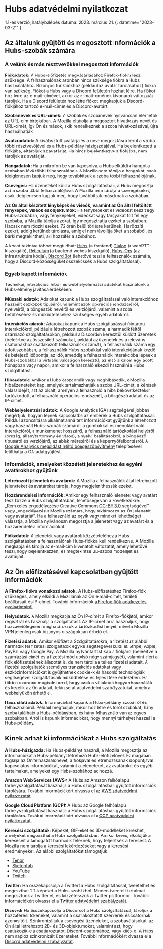 ﻿# Hubs adatvédelmi nyilatkozat
1.1-es verzió, hatálybalépés dátuma: 2023. március 21.
{: datetime="2023-03-21" }

## Az általunk gyűjtött és megosztott információk a Hubs-szobák számára

### A velünk és más résztvevőkkel megosztott információk
__Fiókadatok:__ A Hubs-előfizetés megvásárlásához Firefox-fiókra lesz szüksége. A felhasználónak azonban nincs szüksége fiókra a Hubs használatához. Bizonyos funkciókhoz (például az avatár tárolásához) fiókra van szükség. Fiókot a Hubs vagy a Discord felületén hozhat létre. Ha fiókot hoz létre az e-mail-címével, akkor az e-mail-címének kivonatolt változatát tároljuk. Ha a Discord felületén hoz létre fiókot, megkapjuk a Discord-fiókjához tartozó e-mail-címet és a Discord-avatárt.

__Szobanevek és URL-címek:__ A szobák és szobanevek nyilvánosan elérhetők az URL-cím birtokában. A Mozilla eltárolja a megosztott hivatkozás nevét és URL-címét, így Ön és mások, akik rendelkeznek a szoba hivatkozásával, újra használhatják.

__Avatáradatok:__ A kiválasztott avatárja és a neve megosztásra kerül a szoba többi résztvevőjével és a Hubs-példány házigazdájával. Ha bejelentkezett a fiókjába, eltároljuk az avatárját. Ha nincs bejelentkezve a fiókjába, nem tároljuk az avatárját.

__Hangadatok:__ Ha a mikrofon be van kapcsolva, a Hubs elküldi a hangot a szobában lévő többi felhasználónak. A Mozilla nem tárolja a hangokat, csak ideiglenesen kapjuk meg, hogy továbbítsuk a szoba többi felhasználójának.

__Csevegés:__ Ha üzeneteket küld a Hubs szolgáltatásban, a Hubs megosztja azt a szoba többi felhasználójával. A Mozilla nem tárolja a csevegéseket, csak ideiglenesen kapjuk meg, hogy továbbítsuk másoknak a szobában.

__Az Ön által készített fényképek és videók, valamint az Ön által feltöltött fényképek, videók és objektumok:__ Ha fényképeket és videókat készít egy Hubs-szobában, vagy fényképeket, videókat vagy tárgyakat tölt fel egy szobába, a Mozilla tárolja azokat, így megoszthatja ezeket a szobában. Hacsak nem rögzíti ezeket, 72 órán belül törlésre kerülnek. Ha rögzíti ezeket, addig kerülnek tárolásra, amíg el nem távolítja őket a szobából, és bárki megtekintheti, aki hozzáfér a szobához.

A kódot tekintve többet megtudhat: [Hubs](https://github.com/mozilla/hubs) (a frontend) [Dialog](https://github.com/mozilla/dialog/) (a webRTC-kiszolgáló), [Reticulum](https://github.com/mozilla/reticulum) (a backend webes kiszolgáló), [Hubs-Ops](https://github.com/mozilla/hubs-ops) (az infrastruktúra kódja), [Discord Bot](https://github.com/MozillaReality/hubs-discord-bot) (lehetővé teszi a felhasználók számára, hogy a Discord-közösségüket összekössék a Hubs szolgáltatással).

### Egyéb kapott információk
Technikai, interakciós, hiba- és webhelyelemzési adatokat használunk a Hubs-élmény javítása érdekében:

__Műszaki adatok:__ Adatokat kapunk a Hubs szolgáltatással való interakcióhoz használt eszközök típusáról, valamint azok operációs rendszeréről, nyelveiről, a böngészők nevéről és verziójáról, valamint a szoba betöltéséhez és működtetéséhez szükséges egyéb adatokról. 

__Interakciós adatok:__ Adatokat kapunk a Hubs szolgáltatással folytatott interakciókról, például a létrehozott szobák száma, a harmadik féltől származó szolgáltatásokon, például a Discordon keresztül küldött üzenetek (beleértve az összesített számokat, például az üzenetek és a releváns csatornákhoz csatlakozott felhasználók számát), a felhasználók száma egy adott szobában, a felhasználók Hubs-szobákkal való interakciójának kezdő és befejező időpontja, az idő, ameddig a felhasználók interakcióba lépnek a Hubs-szobákkal a virtuális valóságon keresztül, az első alkalom egy adott hónapban vagy napon, amikor a felhasználó elkezdi használni a Hubs szolgáltatást. 

__Hibaadatok:__ Amikor a Hubs összeomlik vagy meghibásodik, a Mozilla hibaüzeneteket kap, amelyek tartalmazhatják a szoba URL-címét, a kérések válaszidejét, azt az oldalt, amelyen a felhasználó a hiba bekövetkeztekor tartózkodott, a felhasználó operációs rendszerét, a böngésző adatait és az IP-címet.

__Webhelyelemzési adatok:__ A Google Analytics (GA) segítségével jobban megértjük, hogyan lépnek kapcsolatba az emberek a Hubs szolgáltatással. Például azonosításra alkalmatlanná tett információkat gyűjtünk a létrehozott vagy használt Hubs-szobák számáról, a gombokkal és menükkel való interakcióról, a munkamenet hosszáról, a felhasználó tartózkodási helyéről (ország, állam/tartomány és város), a nyelvi beállításokról, a böngésző típusáról és verziójáról, az ablak méretéről és a képernyőfelbontásról. A [Google Analytics megoldást letiltó böngészőbővítmény](https://tools.google.com/dlpage/gaoptout) telepítésével letilthatja a GA-adatgyűjtést.

### Információk, amelyeket közzétett jelenetekhez és egyéni avatárokhoz gyűjtünk
__Létrehozott jelenetek és avatárok:__ A Mozilla a felhasználók által létrehozott jeleneteket és avatárokat tárolja, hogy megjeleníthessük ezeket.

__Hozzárendelési információk:__ Amikor egy felhasználó jelenetet vagy avatárt tesz közzé a Hubs szolgáltatásban, lehetősége van a következőkre: „Remixelés engedélyezése Creative Commons [CC-BY 3.0](https://creativecommons.org/licenses/by/3.0/) segítségével” vagy „engedélyezés a Mozilla számára, hogy reklámozza az Ön jelenetét vagy avatárját”. Ha a felhasználó az egyik vagy mindkét lehetőséget választja, a Mozilla nyilvánosan megosztja a jelenetet vagy az avatárt és a hozzárendelési információkat.

__Fiókadatok:__ A jelenetek vagy avatárok közzétételéhez a Hubs szolgáltatásban a felhasználónak Hubs-fiókkal kell rendelkeznie. A Mozilla megkapja és tárolja az e-mail-cím kivonatolt változatát, amely lehetővé teszi, hogy bejelentkezzen, és megtekintse 3D-szoba modelljeit és avatárjait.

## Az Ön előfizetésével kapcsolatban gyűjtött információk
__A Firefox-fiókra vonatkozó adatok.__ A Hubs-előfizetéshez Firefox-fiók szükséges, amely elküldi a Mozillának az Ön e-mail-címét, területi beállításait és IP-címét. További információk [a Firefox-fiók adatkezelési gyakorlatairól](https://www.mozilla.org/privacy/firefox/#firefox-accounts-join-firefox).

__Helyadatok.__ A Mozilla megkapja az Ön IP-címét a Firefox-fiókjától, amikor regisztrál és használja a szolgáltatást. Az IP-címet arra használjuk, hogy hozzávetőlegesen meghatározzuk a tartózkodási helyét, mivel a Mozilla VPN jelenleg csak bizonyos országokban érhető el.

__Fizetési adatok.__ Amikor előfizet a Szolgáltatásokra, a fizetést az alábbi harmadik fél fizetési szolgáltatók egyike segítségével küldi el: Stripe, Apple, PayPal vagy Google Pay. A Mozilla nyilvántartást kap a fiókjáról (beleértve a számlázási címét és a fizetési mód utolsó négy számjegyét), valamint eléri a fiók előfizetésének állapotát is, de nem tárolja a teljes fizetési adatait. A fizetési szolgáltatók személyes tranzakciós adatokat vagy eszközinformációkat is gyűjthetnek cookie-k és hasonló technológiák segítségével szolgáltatásaik működtetése és fejlesztése érdekében. Ha többet szeretne megtudni arról, hogy ezek a vállalatok hogyan használják és kezelik az Ön adatait, tekintse át adatvédelmi szabályzatukat, amely a webhelyükön érhető el.

__Használati adatok.__ Információkat kapunk a Hubs-példány szobáiról és felhasználóiról. Például megtudjuk, mikor hoz létre és töröl szobákat, hány szoba található a Hubs-példányban, és hány felhasználó van az egyes szobákban. Arról is kapunk információkat, hogy mennyi tárhelyet használ a Hubs-példány. 

## Kinek adhat ki információkat a Hubs szolgáltatás
__A Hubs-házigazda:__ Ha Hubs-példányt használ, a Mozilla megosztja az információkat a Hubs-példányt létrehozó Hubs-előfizetővel. Ez magában foglalja az Ön felhasználónevét, a fiókjával és létrehozásának időpontjával kapcsolatos információkat, valamint a jeleneteket, az avatárokat és egyéb tartalmakat, amelyeket egy Hubs-szobához ad hozzá.  

__Amazon Web Services (AWS):__ A Hubs az Amazon felhőalapú tárhelyszolgáltatását használja a Hubs szolgáltatásban gyűjtött információk tárolására. További információkért olvassa el az [AWS adatvédelmi nyilatkozatát](https://aws.amazon.com/privacy/).

__Google Cloud Platform (GCP):__ A Hubs az Google felhőalapú tárhelyszolgáltatását használja a Hubs szolgáltatásban gyűjtött információk tárolására. További információkért olvassa el a [GCP adatvédelmi nyilatkozatát](https://cloud.google.com/terms/cloud-privacy-notice).

__Keresési szolgáltatók:__ Képeket, GIF-eket és 3D-modelleket kereshet, amelyeket megoszthat a Hubs szolgáltatásban. Amikor keres, elküldjük a kereséseit a támogatott harmadik feleknek, hogy teljesítsék a keresést. A Mozilla nem tárolja a keresési lekérdezéseket vagy a keresési eredményeket. Az alábbi szolgáltatókat támogatjuk:
* [Tenor](https://tenor.com/legal-privacy)
* [Sketchfab](https://sketchfab.com/privacy)
* [YouTube](https://policies.google.com/privacy)
* [Twitch](https://www.twitch.tv/p/legal/privacy-policy/)

__Twitter:__ Ha összekapcsolja a Twittert a Hubs szolgáltatással, tweetelhet és megoszthat 2D-képeket a Hubs-szobákból. Minden tweetelt tartalmat megosztunk a Twitterrel, és közzétesszük a Twitter platformon. További információkért olvassa el a [Twitter adatvédelmi szabályzatát](https://twitter.com/en/privacy).

__Discord:__ Ha összekapcsolja a Discordot a Hubs szolgáltatással, tároljuk a hozzáférési tokeneket, valamint a csatlakoztatott szerverek és csatornák azonosítóit. Szinkronizáljuk a csevegési üzeneteket, a szobaváltásokat, az Ön által létrehozott 2D- és 3D-objektumokat, valamint azt, hogy csatlakozik-e a csatlakoztatott Discord-csatornához, vagy kilép-e. A Hubs nem naplóz szinkronizált üzeneteket. További információkért olvassa el a [Discord adatvédelmi szabályzatát](https://discordapp.com/privacy).

